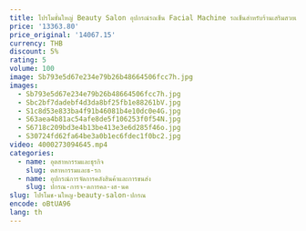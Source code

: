 ```yaml
---
title: โปรโมชั่นใหญ่ Beauty Salon อุปกรณ์รถเข็น Facial Machine รถเข็นสําหรับร้านเสริมสวยเครื่องมือวาง/ค่าเฉลี่ย
price: '13363.80'
price_original: '14067.15'
currency: THB
discount: 5%
rating: 5
volume: 100
image: Sb793e5d67e234e79b26b48664506fcc7h.jpg
images:
  - Sb793e5d67e234e79b26b48664506fcc7h.jpg
  - Sbc2bf7dadebf4d3da8bf25fb1e88261bV.jpg
  - S1c8d53e833ba4f91b46081b4e10dc0e4G.jpg
  - S63aea4b81ac54afe8de5f106253f0f54N.jpg
  - S6718c209bd3e4b13be413e3e6d285f46o.jpg
  - S30724fd62fa64be3a0b1ec6fdec1f0bc2.jpg
video: 4000273094645.mp4
categories:
  - name: อุตสาหกรรมและธุรกิจ
    slug: ตสาหกรรมและธ-รก
  - name: อุปกรณ์การจัดการคลังสินค้าและการขนส่ง
    slug: ปกรณ-การจ-ดการคล-งส-นค
slug: โปรโมช-นใหญ-beauty-salon-ปกรณ
encode: oBtUA96
lang: th
---
```

  